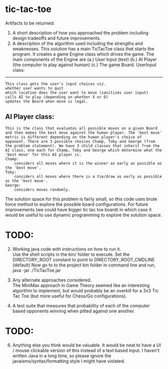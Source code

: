 tic-tac-toe
===========
Artifacts to be returned:     
 
1. A short description of how you approached the problem including design tradeoffs and future improvements.  
3. A description of the algorithm used including the strengths and weaknesses.
This solution has a main TicTacToe class that starts the program. It creates a game Engine class which drives the game. 
The main components of the Engine are 
(a.) User Input (text)
(b.) AI Player (the computer to play against human) 
(c.) The game Board. 
UserInput class:
----------------
    This class gets the user's input choices viz. 
    whether user wants to quit
    which location does the user want to move (sanitizes user input)
    calls AI to play (depending on whether X or O)
    updates the Board when move is legal.

AI Player class:
----------------
    This is the class that evaluates all possible moves on a given Board and then makes the best move against the human player. The 'best move' metric is different depending on the human player's choice of opponent. There are 3 possible choices Champ, Toby and George (from the problem statement). We have 3 child classes that inherit from the AI class, one each for Champ, Toby and George which determine what the 'best move' for this AI player is.
    Champ:
        considers all moves where it is the winner as early as possible as the 'best move'.
    Toby:
        considers all moves where there is a tie/draw as early as possible as the 'best move'.
    George:
        considers moves randomly. 

The solution space for this problem is fairly small, so this code uses brute force method to explore the possible board configurations.
For future improvements (we could have bigger tic tac toe board) in which case it would be useful to use dynamic programming to explore the solution space.



# TODO:
2. Working java code with instructions on how to run it.            
Use the shell scripts in the bin/ folder to execute. 
Set the DIRECTORY_ROOT constant to point to DIRECTORY_ROOT_CMDLINE (default)
Now go to to the project bin folder in command line and run, java -jar ./TicTacToe.jar



4. Any alternate approaches considered.      
The MiniMax approach in Game Theory seemed like an interesting algorithm to implement, but would probably be an overkill for a 3x3 Tic Tac Toe (but more useful for Chess/Go configurations).



5. A test suite that measures that probability of each of the computer based opponents winning when pitted against one another.                        
# TODO:



6. Anything else you think would be valuable. 
It would be neat to have a UI / mouse clickable version of this instead of a text based input.
I haven't written Java in a long time, so please ignore the javaisms/syntax/formatting style I might have violated.
